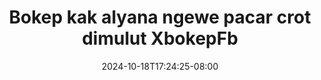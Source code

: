 --- 
title: "Bokep kak alyana ngewe pacar crot dimulut  XbokepFb"
description: "nonton bokep Bokep kak alyana ngewe pacar crot dimulut  XbokepFb     terbaru"
date: 2024-10-18T17:24:25-08:00
file_code: "yjldibk7jd4l"
draft: false
cover: "lft7h08ilomq80nq.jpg"
tags: ["Bokep", "kak", "alyana", "ngewe", "pacar", "crot", "dimulut", "XbokepFb", "bokep-indo", "bokep-viral", "bokep-ig"]
length: 3363
fld_id: "1483129"
foldername: "Alyana id telegram"
categories: ["Alyana id telegram"]
views: 0
---